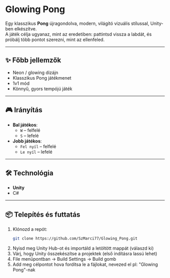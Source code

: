 # Glowing Pong

Egy klasszikus **Pong** újragondolva, modern, világító vizuális stílussal, Unity-ben elkészítve.  
A játék célja ugyanaz, mint az eredetiben: pattintsd vissza a labdát, és próbálj több pontot szerezni, mint az ellenfeled.

---

## ✨ Főbb jellemzők
- Neon / glowing dizájn
- Klasszikus Pong játékmenet
- 1v1 mód
- Könnyű, gyors tempójú játék

---

## 🎮 Irányítás
- **Bal játékos**:  
  - `W` – felfelé  
  - `S` – lefelé
- **Jobb játékos**:  
  - `Fel nyíl` – felfelé  
  - `Le nyíl` – lefelé

---

## 🛠️ Technológia
- **Unity**
- C#

---

## 📦 Telepítés és futtatás
1. Klónozd a repót:
   ```bash
   git clone https://github.com/SzMarci77/Glowing_Pong.git
2. Nyisd meg Unity Hub-ot és importáld a letöltött mappát (válaszd ki)
3. Várj, hogy Unity összekészítse a projektek (első indításra lassú lehet)
4. File menüpontban -> Build Settings -> Build gomb
5. Add meg célpontot hova fordítsa le a fájlokat, nevezed el pl: "Glowing Pong"-nak
